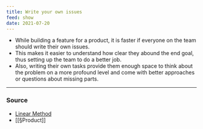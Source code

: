 ```yaml
---
title: Write your own issues
feed: show
date: 2021-07-20
---
```


- While building a feature for a product, it is faster if everyone on the team should write their own issues. 
- This makes it easier to understand how clear they abound the end goal, thus setting up the team to do a better job.
- Also, writing their own tasks provide them enough space to think about the problem on a more profound level and come with better approaches or questions about missing parts. 

---
### Source 
- [Linear Method](https://linear.app/method)
- [[§Product]]